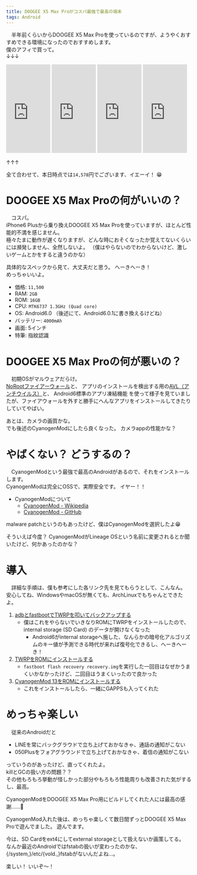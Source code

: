 ```yaml
---
title: DOOGEE X5 Max Proがコスパ最強で最高の端末
tags: Android
---
```

　半年前くらいからDOOGEE X5 Max Proを使っているのですが、ようやくおすすめできる環境になったのでおすすめします。  
僕のアフィで買って。  
↓↓↓

<iframe style="width:120px;height:240px;" marginwidth="0" marginheight="0" scrolling="no" frameborder="0" src="https://rcm-fe.amazon-adsystem.com/e/cm?ref=qf_sp_asin_til&t=aiya00003-22&m=amazon&o=9&p=8&l=as1&IS2=1&detail=1&asins=B01IHN4YCQ&linkId=feef6789588f5c6ac316ee7c50a7a9a9&bc1=000000&lt1=_blank&fc1=333333&lc1=0066c0&bg1=ffffff&f=ifr"></iframe>
<iframe style="width:120px;height:240px;" marginwidth="0" marginheight="0" scrolling="no" frameborder="0" src="https://rcm-fe.amazon-adsystem.com/e/cm?ref=qf_sp_asin_til&t=aiya00003-22&m=amazon&o=9&p=8&l=as1&IS2=1&detail=1&asins=B01J9IQ90S&linkId=10d26b5b0d9d152566b46d2e2bc1f67f&bc1=000000&lt1=_blank&fc1=333333&lc1=0066c0&bg1=ffffff&f=ifr"></iframe>
<iframe style="width:120px;height:240px;" marginwidth="0" marginheight="0" scrolling="no" frameborder="0" src="https://rcm-fe.amazon-adsystem.com/e/cm?ref=qf_sp_asin_til&t=aiya00003-22&m=amazon&o=9&p=8&l=as1&IS2=1&detail=1&asins=B01MCUL371&linkId=1600ec59bd3023efb963cf86b1e4f723&bc1=000000&lt1=_blank&fc1=333333&lc1=0066c0&bg1=ffffff&f=ifr"></iframe>
<iframe style="width:120px;height:240px;" marginwidth="0" marginheight="0" scrolling="no" frameborder="0" src="https://rcm-fe.amazon-adsystem.com/e/cm?ref=qf_sp_asin_til&t=aiya00003-22&m=amazon&o=9&p=8&l=as1&IS2=1&detail=1&asins=B015J44R0U&linkId=82100b1cccf8d7950fbdd5a1ecb3770c&bc1=000000&lt1=_blank&fc1=333333&lc1=0066c0&bg1=ffffff&f=ifr"></iframe>

↑↑↑

全て合わせて、本日時点では`14,578`円でございます、イエーイ！ 😁


# DOOGEE X5 Max Proの何がいいの？
　コスパ。  
iPhone6 Plusから乗り換えDOOGEE X5 Max Proを使っていますが、ほとんど性能的不満を感じません。  
極々たまに動作が遅くなりますが、どんな時におそくなったか覚えてないくらいには瀕発しません、全然しないよ。
（僕はやらないのでわからないけど、激しいゲームとかをすると違うのかな）

具体的なスペックから見て、大丈夫だと思う。 へーきへーき！  
めっちゃいいよ。

- 価格: `11,500`
- RAM: `2GB`
- ROM: `16GB`
- CPU: `MTK6737 1.3GHz (Quad core)`
- OS: Android6.0 （後述にて、Android6.0.1に書き換えるけどね）
- バッテリー: `4000mAh`
- 画面: 5インチ
- 特筆: 指紋認識


# DOOGEE X5 Max Proの何が悪いの？
　初期OSがマルウェアだらけ。  
[NoRootファイアーウォール](https://play.google.com/store/apps/details?id=app.greyshirts.firewall&hl=ja)と、
アプリのインストールを検出する用の[AVL（アンチウイルス）](https://play.google.com/store/apps/details?id=com.antiy.avl&hl=ja)と、
Android6標準のアプリ凍結機能
を使って様子を見ていましたが、ファイアウォールを外すと勝手にへんなアプリをインストールしてきたりしていてやばい。

あとは、カメラの画質かな。  
でも後述のCyanogenModにしたら良くなった。 カメラappの性能かな？


# やばくない？ どうするの？
　CyanogenModという最強で最高のAndroidがあるので、それをインストールします。  
CyanogenModは完全にOSSで、実際安全です。 イヤー！！

- CyanogenModについて
    - [CyanogenMod - Wikipedia](https://ja.wikipedia.org/wiki/CyanogenMod)
    - [CyanogenMod - GitHub](https://github.com/CyanogenMod)

malware patchというのもあったけど、僕はCyanogenModを選択したよ😁

そういえば今度？ CyanogenModがLineage OSという名前に変更されるとか聞いたけど、何かあったのかな？


# 導入
　詳細な手順は、僕も参考にした各リンク先を見てもらうとして、こんなん。  
安心してね、WindowsやmacOSが無くても、ArchLinuxでもちゃんとできたよ。

1. [adbとfastbootでTWRPを叩いてバックアップする](http://andmem.blogspot.jp/2014/08/twrp-boot.html)
    - 僕はこれをやらないでいきなりROMにTWRPをインストールしたので、internal storage (SD Card) のデータが開けなくなった
        - Android6がinternal storageへ施した、なんらかの暗号化アルゴリズムのキー値が予測できる時代が来れば復号化できるし、へーきへーき！
2. [TWRPをROMにインストールする](https://forum.xda-developers.com/android/development/doogee-x5-max-pro-root-recovery-ota-t3501830)
    - `fastboot flash recovery recovery.img`を実行した一回目はなぜかうまくいかなかったけど、二回目はうまくいったので良かった
3. [CyanogenMod 13をROMにインストールする](http://www.getdroidtips.com/install-unofficial-cm13-doogee-x5-max-pro/)
    - これをインストールしたら、一緒にGAPPSも入ってくれた


# めっちゃ楽しい
　従来のAndroidだと

- LINEを常にバックグラウドで立ち上げておかなきゃ、通話の通知がこない
- 050Plusをフォアグラウンドで立ち上げておかなきゃ、着信の通知がこない

っていうのがあったけど、直ってくれたよ。  
killとGCの扱い方の問題？？  
その他もろもろ挙動が怪しかった部分やもろもろ性能周りも改善された気がするし、最高。

CyanogenModをDOOGEE X5 Max Pro用にビルドしてくれた人には最高の感謝……🙌

CyanogenMod入れた後は、めっちゃ楽しくて数日間ずっとDOOGEE X5 Max Proで遊んでました。
遊んでます。

今は、SD Cardをext4にしてexternal storageとして扱えないか画策してる。  
なんか最近のAndroidではfstabの扱いが変わったのかな、{/system,}/etc/{vold.,}fstabがないんだよね…。

楽しい！ いいぞ〜！
